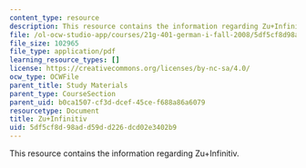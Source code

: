 ```yaml
---
content_type: resource
description: This resource contains the information regarding Zu+Infinitiv.
file: /ol-ocw-studio-app/courses/21g-401-german-i-fall-2008/5df5cf8d98add59dd226dcd02e3402b9_MIT21G_401F08_zu_inf.pdf
file_size: 102965
file_type: application/pdf
learning_resource_types: []
license: https://creativecommons.org/licenses/by-nc-sa/4.0/
ocw_type: OCWFile
parent_title: Study Materials
parent_type: CourseSection
parent_uid: b0ca1507-cf3d-dcef-45ce-f688a86a6079
resourcetype: Document
title: Zu+Infinitiv
uid: 5df5cf8d-98ad-d59d-d226-dcd02e3402b9
---
```

This resource contains the information regarding Zu+Infinitiv.